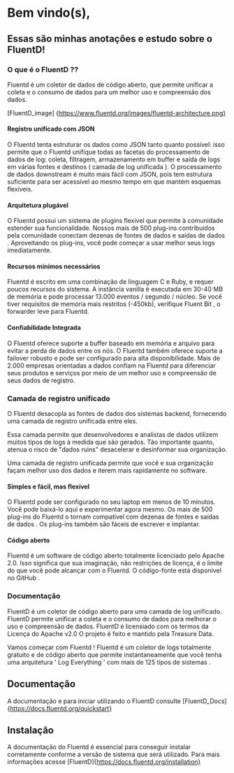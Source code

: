 # Bem vindo(s), 

## Essas são minhas anotações e estudo sobre o FluentD!

### O que é o FluentD ??

Fluentd é um coletor de dados de código aberto, que permite unificar a coleta e o consumo de dados para um melhor uso e compreensão dos dados.

[FluentD_image] {https://www.fluentd.org/images/fluentd-architecture.png}


#### Registro unificado com JSON

O Fluentd tenta estruturar os dados como JSON tanto quanto possível: isso permite que o Fluentd unifique todas as facetas do processamento de dados de log: coleta, filtragem, armazenamento em buffer e saída de logs em várias fontes e destinos ( camada de log unificada ). O processamento de dados downstream é muito mais fácil com JSON, pois tem estrutura suficiente para ser acessível ao mesmo tempo em que mantém esquemas flexíveis.

#### Arquitetura plugável

O Fluentd possui um sistema de plugins flexível que permite à comunidade estender sua funcionalidade. Nossos mais de 500 plug-ins contribuídos pela comunidade conectam dezenas de fontes de dados e saídas de dados . Aproveitando os plug-ins, você pode começar a usar melhor seus logs imediatamente.

#### Recursos mínimos necessários

Fluentd é escrito em uma combinação de linguagem C e Ruby, e requer poucos recursos do sistema. A instância vanilla é executada em 30-40 MB de memória e pode processar 13.000 eventos / segundo / núcleo. Se você tiver requisitos de memória mais restritos (-450kb), verifique Fluent Bit , o forwarder leve para Fluentd.

#### Confiabilidade Integrada

O Fluentd oferece suporte a buffer baseado em memória e arquivo para evitar a perda de dados entre os nós. O Fluentd também oferece suporte a failover robusto e pode ser configurado para alta disponibilidade. Mais de 2.000 empresas orientadas a dados confiam na Fluentd para diferenciar seus produtos e serviços por meio de um melhor uso e compreensão de seus dados de registro.

### Camada de registro unificado

O Fluentd desacopla as fontes de dados dos sistemas backend, fornecendo uma camada de registro unificada entre eles.

Essa camada permite que desenvolvedores e analistas de dados utilizem muitos tipos de logs à medida que são gerados. Tão importante quanto, atenua o risco de "dados ruins" desacelerar e desinformar sua organização.

Uma camada de registro unificada permite que você e sua organização façam melhor uso dos dados e iterem mais rapidamente no software.

#### Simples e fácil, mas flexível

O Fluentd pode ser configurado no seu laptop em menos de 10 minutos. Você pode baixá-lo aqui e experimentar agora mesmo. Os mais de 500 plug-ins do Fluentd o tornam compatível com dezenas de fontes e saídas de dados . Os plug-ins também são fáceis de escrever e implantar.

#### Código aberto

Fluentd é um software de código aberto totalmente licenciado pelo Apache 2.0. Isso significa que sua imaginação, não restrições de licença, é o limite do que você pode alcançar com o Fluentd. O código-fonte está disponível no GitHub .


### Documentação 

FluentD é um coletor de código aberto para uma camada de log unificado. FluentD permite unificar a coleta e o consumo de dados para melhorar o uso e compreensão de dados. FluentD é licensiado com os termos da Licença do Apache v2.0 O projeto é feito e mantido pela Treasure Data.

Vamos começar com Fluentd ! Fluentd é um coletor de logs totalmente gratuito e de código aberto que permite instantaneamente que você tenha uma arquitetura ' Log Everything ' com mais de 125 tipos de sistemas .

## Documentação

A documentação e para iniciar utilizando o FluentD consulte [FluentD_Docs]{https://docs.fluentd.org/quickstart}

## Instalação 

A documentação do Fluentd é essencial para conseguir instalar corretamente conforme a versão de sistema que será utilizado. Para mais informações acesse [FluentD]{https://docs.fluentd.org/installation}